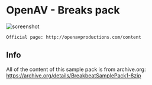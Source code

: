 OpenAV - Breaks pack
===============================

![screenshot](https://raw.github.com/harryhaaren/openAV-Content/tree/breaks/openAV-breaks/.image/breaks.png "OpenAV Breaks")

```
Official page: http://openavproductions.com/content
```

Info
----
All of the content of this sample pack is from archive.org:
https://archive.org/details/BreakbeatSamplePack1-8zip


